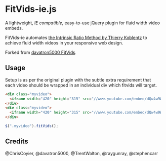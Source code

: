 # FitVids-ie.js
A lightweight, *IE compatible*, easy-to-use jQuery plugin for fluid width video embeds.

FitVids-ie automates [the Intrinsic Ratio Method by Thierry Koblentz](http://www.alistapart.com/articles/creating-intrinsic-ratios-for-video/) to achieve fluid width videos in your responsive web design.

Forked from [davatron5000 FitVids](https://github.com/davatron5000/FitVids.js).

## Usage

Setup is as per the original plugin with the subtle extra requirement that each video should be wrapped in an individual div which fitvids will target.

```html
<div class="myvideo">
  <iframe width="420" height="315" src="//www.youtube.com/embed/dQw4w9WgXcQ" frameborder="0" allowfullscreen></iframe>
</div>
<div class="myvideo">
  <iframe width="420" height="315" src="//www.youtube.com/embed/dQw4w9WgXcQ" frameborder="0" allowfullscreen></iframe>
</div>
```

```javascript
$(".myvideo").fitVids();
```

## Credits
@ChrisCoyier, @davatron5000, @TrentWalton, @raygunray, @stephencarr
